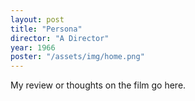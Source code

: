 ```yaml
---
layout: post
title: "Persona"
director: "A Director"
year: 1966
poster: "/assets/img/home.png"
---
```


My review or thoughts on the film go here.
